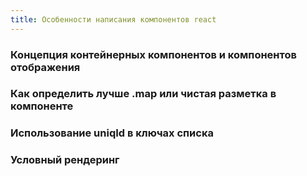 ```yaml
---
title: Особенности написания компонентов react
---
```


### Концепция контейнерных компонентов и компонентов отображения
### Как определить лучше .map или чистая разметка в компоненте
### Использование uniqId в ключах списка
### Условный рендеринг
